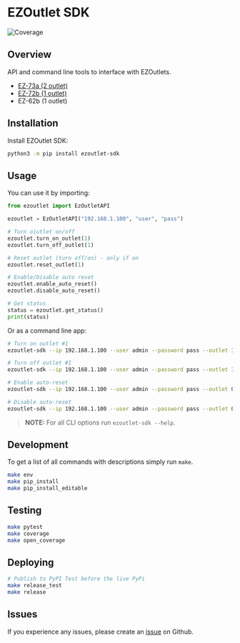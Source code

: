 # EZOutlet SDK

![Coverage](https://img.shields.io/badge/coverage-100%25-brightgreen)

## Overview

API and command line tools to interface with EZOutlets.

- [EZ-73a (2 outlet)](https://www.proxicast.com/shopping/pwr-ez-73a.html)
- [EZ-72b (1 outlet)](https://www.proxicast.com/shopping/ezoutlet5.html)
- EZ-62b (1 outlet)

## Installation

Install EZOutlet SDK:

```bash
python3 -m pip install ezoutlet-sdk
```

## Usage
You can use it by importing:

```python
from ezoutlet import EzOutletAPI

ezoutlet = EzOutletAPI("192.168.1.100", "user", "pass")

# Turn oiutlet on/off
ezoutlet.turn_on_outlet(1)
ezoutlet.turn_off_outlet(1)

# Reset outlet (turn off/on) - only if on
ezoutlet.reset_outlet(1)

# Enable/Disable auto reset
ezoutlet.enable_auto_reset()
ezoutlet.disable_auto_reset()

# Get status
status = ezoutlet.get_status()
print(status)
```

Or as a command line app:
```bash
# Turn on outlet #1
ezoutlet-sdk --ip 192.168.1.100 --user admin --password pass --outlet 1 --mode 1

# Turn off outlet #1
ezoutlet-sdk --ip 192.168.1.100 --user admin --password pass --outlet 1 --mode 0

# Enable auto-reset
ezoutlet-sdk --ip 192.168.1.100 --user admin --password pass --outlet 0 --mode 1

# Disable auto-reset
ezoutlet-sdk --ip 192.168.1.100 --user admin --password pass --outlet 0 --mode 0
```

> **NOTE:** For all CLI options run `ezoutlet-sdk --help`.

## Development
To get a list of all commands with descriptions simply run `make`.

```bash
make env
make pip_install
make pip_install_editable
```

## Testing

```bash
make pytest
make coverage
make open_coverage
```

## Deploying

```bash
# Publish to PyPI Test before the live PyPi
make release_test
make release
```

## Issues

If you experience any issues, please create an [issue](https://github.com/tsantor/ezoutlet-sdk/issues) on Github.
